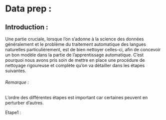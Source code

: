 # Data prep :

## Introduction :
Une partie cruciale, lorsque l’on s’adonne à la science des données généralement et le problème du traitement automatique des langues naturelles particulièrement, est de bien nettoyer celles-ci, afin de concevoir un bon modèle dans la partie de l’apprentissage automatique. C’est pourquoi nous avons pris soin de mettre en place une procédure de nettoyage rigoureuse et complète qu’on va détailler dans les étapes suivantes.

###### Remarque :

L’ordre des différentes étapes est important car certaines peuvent en perturber d’autres. 

Etape1 :
